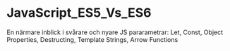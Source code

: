 # JavaScript_ES5_Vs_ES6
En närmare inblick i svårare och nyare JS pararametrar:
Let, Const, Object Properties, Destructing, Template Strings, Arrow Functions
